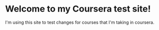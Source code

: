 # Welcome to my Coursera test site!
I'm using this site to test changes for courses that I'm taking in coursera.
